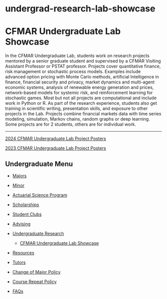 # undergrad-research-lab-showcase

# CFMAR Undergraduate Lab Showcase

In the CFMAR Undergraduate Lab, students work on research projects mentored by a senior graduate student and supervised by a CFMAR Visiting Assistant Professor or PSTAT professor. Projects cover quantitative finance, risk management or stochastic process models. Examples include advanced option pricing with Monte Carlo methods, artificial Intelligence in finance, financial security and privacy, market dynamics and multi-agent economic systems, analysis of renewable energy generation and prices, network-based models for systemic risk, and reinforcement learning for stochastic games. Most but not all projects are computational and include work in Python or R. As part of the research experience, students also get training in scientific writing, presentation skills, and exposure to other projects in the Lab. Projects combine financial markets data with time series modeling, simulation, Markov chains, random graphs or deep learning. Some projects are for 2 students, others are for individual work.

* * *

[2024 CFMAR Undergraduate Lab Project Posters](https://docs.google.com/presentation/d/1nOFWERwMmqIruIubGX7pK1JWfcQmZowa2LtcOmKqL1k/edit?usp=sharing)

[2023 CFMAR Undergraduate Lab Project Posters](https://docs.google.com/presentation/d/1qYGo8lyo6L0qpOjn4GlzdZqC8DYw4ErbuRyo7YFoRTw/edit?usp=sharing)

## Undergraduate Menu

- [Majors](/undergrad/majors "Undergraduate Majors")
- [Minor](/undergrad/minor "Minor in Statistical Science")
- [Actuarial Science Program](/undergrad/actuarial-science "Actuarial Science Program")
- [Scholarships](/undergrad/scholarships "Undergraduate Scholarships")
- [Student Clubs](/undergrad/student-clubs "Student Clubs")
- [Advising](/undergrad/advising "Undergraduate Advising")
- [Undergraduate Research](/undergrad/research "Undergraduate Research")
  
  - [CFMAR Undergraduate Lab Showcase](/undergrad/research/lab-showcase "CFMAR Undergraduate Lab Showcase")
- [Resources](/undergrad/resources "Undergraduate Resources")
- [Tutors](/undergrad/tutors "Tutors")
- [Change of Major Policy](/undergrad/major-change "Change of Major Policy")
- [Course Repeat Policy](/undergrad/course-repeat "Course Repeat Policy")
- [FAQs](/undergrad/faqs "Undergraduate FAQs")